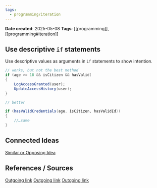 ```yaml
---
tags:
  - programming/iteration
---
```


**Date created**: 2025-05-08
**Tags**: [[programming]], [[programming#iteration]]

## Use descriptive `if` statements

Use descriptive values as arguments in `if` statements to show intention.

```csharp
// works, but not the best method
if (age >= 18 && isCitizen && hasValid) 
{
	LogAccessGranted(user);
	UpdateAccessHistory(user);
}

// better

if (hasValidCredentials(age, isCitizen, hasValidId))
{
	//…same
}

```

## Connected Ideas

[Similar or Opposing Idea](https://google.com)

## References / Sources

[Outgoing link]('https://google.com)
[Outgoing link]('https://google.com)
[Outgoing link]('https://google.com)


